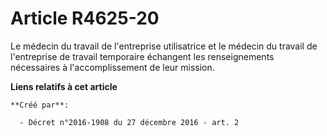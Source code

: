 # Article R4625-20

Le médecin du travail de l'entreprise utilisatrice et le médecin du travail de l'entreprise de travail temporaire échangent
les renseignements nécessaires à l'accomplissement de leur mission.

**Liens relatifs à cet article**

	**Créé par**:

	  - Décret n°2016-1908 du 27 décembre 2016 - art. 2
